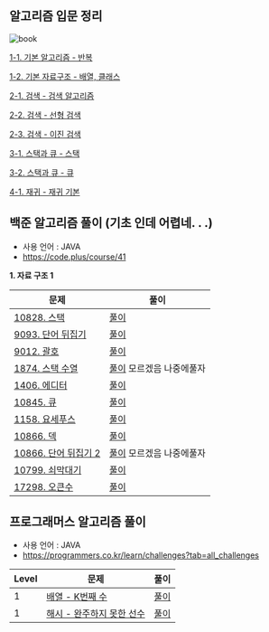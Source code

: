 ## 알고리즘 입문 정리
![book](https://img1.daumcdn.net/thumb/R1280x0/?scode=mtistory2&fname=https%3A%2F%2Fblog.kakaocdn.net%2Fdn%2F562LZ%2FbtqJTFsxH2Z%2FfJIh5HerjbA5u3z82YQkwk%2Fimg.jpg)

[1-1. 기본 알고리즘 - 반복](https://github.com/suwanyu/Algorithm/blob/master/document/01.DataStructure/01.Basic.md)

[1-2. 기본 자료구조 - 배열, 클래스](https://github.com/suwanyu/Algorithm/blob/master/document/01.DataStructure/02.Structure.md)

[2-1. 검색 - 검색 알고리즘](https://github.com/suwanyu/Algorithm/blob/master/document/02.Search/01.SearchAlgorithm.md)

[2-2. 검색 - 선형 검색](https://github.com/suwanyu/Algorithm/blob/master/document/02.Search/02.LinearsSearch.md)

[2-3. 검색 - 이진 검색](https://github.com/suwanyu/Algorithm/blob/master/document/02.Search/03.BinarySearch.md)

[3-1. 스택과 큐 - 스택](https://github.com/suwanyu/Algorithm/blob/master/document/03.StackQue/01.Stack.md)

[3-2. 스택과 큐 - 큐](https://github.com/suwanyu/Algorithm/blob/master/document/03.StackQue/02.Que.md)

[4-1. 재귀 - 재귀 기본](https://github.com/suwanyu/Algorithm/blob/master/document/04.Recursive/01.Recursive.md)

## 백준 알고리즘 풀이 (기초 인데 어렵네. . .)
- 사용 언어 : JAVA
- https://code.plus/course/41<br>

<b>1. 자료 구조 1</b>


|문제|풀이|
|------|---|
|[10828. 스택](https://www.acmicpc.net/problem/10828)|[풀이](https://github.com/suwanyu/Algorithm/blob/master/src/baekJoon/Day1/Day1_10828_Stack.java)|
|[9093. 단어 뒤집기](https://www.acmicpc.net/problem/9093)|[풀이](https://github.com/suwanyu/Algorithm/blob/master/src/baekJoon/Day1/Day1_9093_WordFlip.java)|
|[9012. 괄호](https://www.acmicpc.net/problem/9012)|[풀이](https://github.com/suwanyu/Algorithm/blob/master/src/Day2/baekJoon/Day2_9012_Parenthesis.java)|
|[1874. 스택 수열](https://www.acmicpc.net/problem/1874)|[풀이](https://github.com/suwanyu/Algorithm/blob/master/src/baekJoon/Day2/Day2_1874_StackSequence.java) 모르겠음 나중에풀자|
|[1406. 에디터](https://www.acmicpc.net/problem/1406)|[풀이](https://github.com/suwanyu/Algorithm/blob/master/src/baekJoon/Day2/Day2_1406_Editor.java)|
|[10845. 큐](https://www.acmicpc.net/problem/10845)|[풀이](https://github.com/suwanyu/Algorithm/blob/master/src/baekJoon/Day3/Day3_10845_Queue.java)|
|[1158. 요세푸스](https://www.acmicpc.net/problem/1158)|[풀이](https://github.com/suwanyu/Algorithm/blob/master/src/baekJoon/Day3/Day3_1158_Josephus.java)|
|[10866. 덱](https://www.acmicpc.net/problem/10866)|[풀이](https://github.com/suwanyu/Algorithm/blob/master/src/baekJoon/Day4/Day4_10866_Deque.java)|
|[10866. 단어 뒤집기 2](https://www.acmicpc.net/problem/107413)|[풀이](https://github.com/suwanyu/Algorithm/blob/master/src/baekJoon/Day4/Day4_17413_WordFlip2.java) 모르겠음 나중에풀자|
|[10799. 쇠막대기](https://www.acmicpc.net/problem/10799)|[풀이](https://github.com/suwanyu/Algorithm/blob/master/src/baekJoon/Day4/Day4_10799_IronBar.java)|
|[17298. 오큰수](https://www.acmicpc.net/problem/17298)|[풀이](https://github.com/suwanyu/Algorithm/blob/master/src/baekJoon/Day5/Day5_17298.java)|


## 프로그래머스 알고리즘 풀이
- 사용 언어 : JAVA
- https://programmers.co.kr/learn/challenges?tab=all_challenges<br>

|Level|문제|풀이|
|-----|------|---|
|1|[배열 - K번째 수](https://programmers.co.kr/learn/courses/30/lessons/42748)|[풀이](https://github.com/suwanyu/Algorithm/blob/master/src/programmers/level1/Array01.java)|
|1|[해시 - 완주하지 못한 선수](https://programmers.co.kr/learn/courses/30/lessons/42576)|[풀이](https://github.com/suwanyu/Algorithm/blob/master/src/programmers/level1/Hash01.java)|
